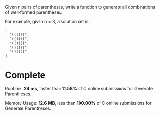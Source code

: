 Given n pairs of parentheses, write a function to generate all combinations of well-formed parentheses.

For example, given n = 3, a solution set is:
```
[
  "((()))",
  "(()())",
  "(())()",
  "()(())",
  "()()()"
]
```

# Complete
Runtime: **24 ms**, faster than **11.58%** of C online submissions for Generate Parentheses.

Memory Usage: **12.6 MB**, less than **100.00%** of C online submissions for Generate Parentheses.